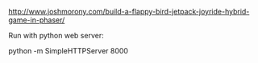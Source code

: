 http://www.joshmorony.com/build-a-flappy-bird-jetpack-joyride-hybrid-game-in-phaser/

Run with python web server:

python -m SimpleHTTPServer 8000